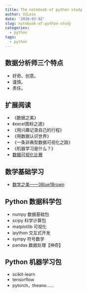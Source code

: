 ```yaml
---
title: The notebook of python study
author: V2Less
date: '2020-03-02'
slug: notebook-of-python-study
categories:
  - python
tags:
  - python
---
```


## 数据分析师三个特点
* 好奇、创意。
* 谨慎。
* 责任。

## 扩展阅读
* 《数据之美》
* 《excel图标之道》
* 《用兴趣记录自己的行程》
* 《用数据认识世界》
* 《一条非典型数据可视化之路》
* 《机器学习是什么？》
* [数据可视化比赛](https://www.informationisbeautifulawards.com/)

## 数学基础学习
* [数学之美——3Blue1Brown](https://space.bilibili.com/88461692?from=search&seid=16195116322040922561)

## Python 数据科学包
* numpy 数据基础包
* scipy 科学计算包
* matplotlib 可视化
* ipython 交互式开发
* sympy 符号数学
* pandas 数据处理【神奇】

## Python 机器学习包
* scikit-learn
* tensorflow
* pytorch，theano……

